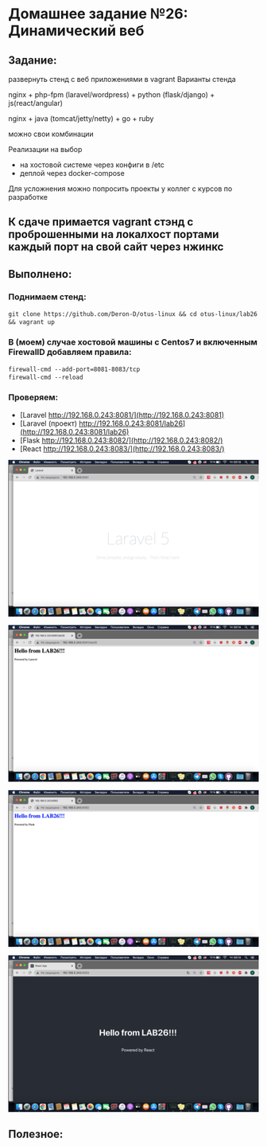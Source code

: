 # **Домашнее задание №26: Динамический веб**

## **Задание:**
развернуть стенд с веб приложениями в vagrant
Варианты стенда

nginx + php-fpm (laravel/wordpress) + python (flask/django) + js(react/angular)

nginx + java (tomcat/jetty/netty) + go + ruby

можно свои комбинации

Реализации на выбор
- на хостовой системе через конфиги в /etc
- деплой через docker-compose

Для усложнения можно попросить проекты у коллег с курсов по разработке

К сдаче примается
vagrant стэнд с проброшенными на локалхост портами
каждый порт на свой сайт
через нжинкс
---

## **Выполнено:**

### Поднимаем стенд:
```
git clone https://github.com/Deron-D/otus-linux && cd otus-linux/lab26 && vagrant up
```

### В (моем) случае хостовой машины с Centos7 и включенным FirewallD добавляем правила:
```
firewall-cmd --add-port=8081-8083/tcp
firewall-cmd --reload
```

### Проверяем:

- [Laravel http://192.168.0.243:8081/](http://192.168.0.243:8081)
- [Laravel (проект) http://192.168.0.243:8081/lab26](http://192.168.0.243:8081/lab26)
- [Flask http://192.168.0.243:8082/](http://192.168.0.243:8082/)
- [React http://192.168.0.243:8083/](http://192.168.0.243:8083/)

![Laravel](png/laravel.png)

![Laravel2](png/laravel2.png)

![Flask](png/flask.png)

![React](png/react.png)

## **Полезное:**

